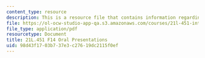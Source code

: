 ```yaml
---
content_type: resource
description: This is a resource file that contains information regarding oral presentations.
file: https://ol-ocw-studio-app-qa.s3.amazonaws.com/courses/21l-451-introduction-to-literary-theory-fall-2014/98d43f1703b737e3c27619dc2115f0ef_MIT21L_451F14_Oral_Prese.pdf
file_type: application/pdf
resourcetype: Document
title: 21L.451 F14 Oral Presentations
uid: 98d43f17-03b7-37e3-c276-19dc2115f0ef
---
```

